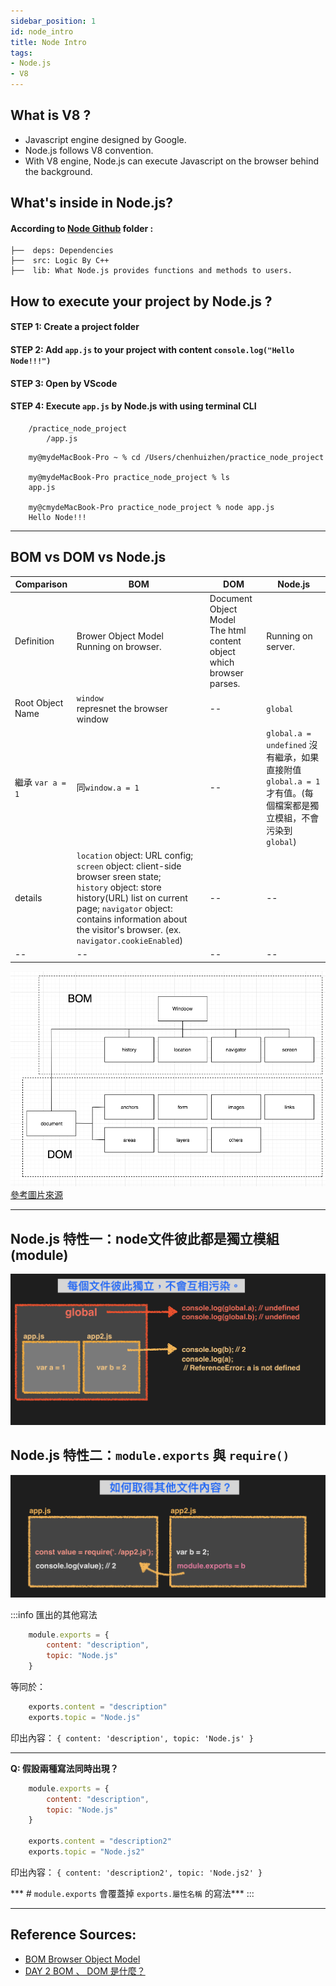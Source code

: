 ```yaml
---
sidebar_position: 1
id: node_intro
title: Node Intro
tags:
- Node.js
- V8
---
```


## What is V8 ?
- Javascript engine designed by Google. 
- Node.js follows V8 convention.
- With V8 engine, Node.js can execute Javascript on the browser behind the background.


## What's inside in Node.js?
#### According to [Node Github](https://github.com/nodejs/node) folder :

```
├──  deps: Dependencies
├──  src: Logic By C++
├──  lib: What Node.js provides functions and methods to users.

```

## How to execute your project by Node.js ?

#### STEP 1: Create a project folder 
#### STEP 2: Add `app.js` to your project with content `console.log("Hello Node!!!")`
#### STEP 3: Open by VScode
#### STEP 4: Execute `app.js` by Node.js with using terminal CLI

``` Folder Structure
    /practice_node_project
        /app.js
```

``` 
    my@mydeMacBook-Pro ~ % cd /Users/chenhuizhen/practice_node_project

    my@mydeMacBook-Pro practice_node_project % ls
    app.js

    my@cmydeMacBook-Pro practice_node_project % node app.js
    Hello Node!!!
```

---

## BOM vs DOM vs Node.js

|Comparison|BOM|DOM|Node.js|
|--|--|--|--|
|Definition|Brower Object Model<br/> Running on browser.|Document Object Model<br/>The html content object which browser parses.|Running on server.|
|Root Object Name|`window`<br/>represnet the browser window|--|`global`|
|繼承 `var a = 1`|同`window.a = 1`|--|`global.a = undefined` 沒有繼承，如果直接附值 `global.a = 1` 才有值。(每個檔案都是獨立模組，不會污染到 `global`)|
|details|`location` object: URL config; <br/> `screen` object: client-side browser sreen state; <br/>`history` object: store history(URL) list on current page; `navigator` object: contains information about the visitor's browser. (ex. `navigator.cookieEnabled`)<br/>|--|--|
|--|--|--|--|

![補充：BOM vs DOM](../../static/img/docs/node/node_bom_dom.png)
[參考圖片來源](https://ithelp.ithome.com.tw/articles/10235079)

---

## Node.js 特性一：node文件彼此都是獨立模組(module)
![node文件彼此不會相互污染](../../static/img/docs/node/node_intro_module_independent.png)

## Node.js 特性二：`module.exports` 與 `require()`
![如何取得其他文件內容](../../static/img/docs/node/node_intro_module_export_requrie.png)

:::info 匯出的其他寫法

```js
    module.exports = {
        content: "description",
        topic: "Node.js"
    }
```
等同於：
```js
    exports.content = "description"
    exports.topic = "Node.js"
```

印出內容：
`{ content: 'description', topic: 'Node.js' }`

---
**Q: 假設兩種寫法同時出現？**
```js
    module.exports = {
        content: "description",
        topic: "Node.js"
    }

    exports.content = "description2"
    exports.topic = "Node.js2"
```
印出內容：
`{ content: 'description2', topic: 'Node.js2' }`

*** # `module.exports` 會覆蓋掉 `exports.屬性名稱` 的寫法***
:::


--- 
## Reference Sources:
- [BOM Browser Object Model](https://www.youtube.com/watch?v=kll5lN4Puhk)
- [DAY 2 BOM 、 DOM 是什麼？](https://ithelp.ithome.com.tw/articles/10235079)